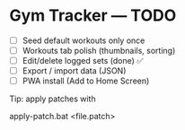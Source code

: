 # Gym Tracker — TODO

- [ ] Seed default workouts only once
- [ ] Workouts tab polish (thumbnails, sorting)
- [ ] Edit/delete logged sets (done) ✅
- [ ] Export / import data (JSON)
- [ ] PWA install (Add to Home Screen)

Tip: apply patches with

  apply-patch.bat <file.patch>

